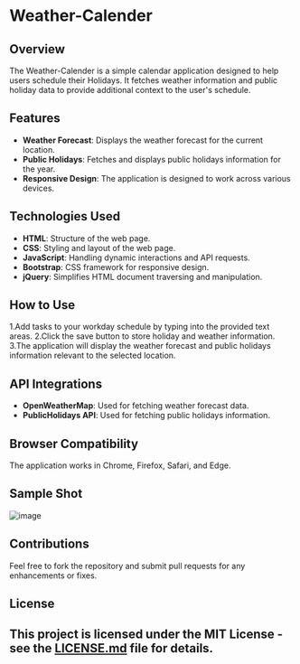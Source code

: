 # Weather-Calender
## Overview
The Weather-Calender is a simple calendar application designed to help users schedule their Holidays. It fetches weather information and public holiday data to provide additional context to the user's schedule.
## Features
- **Weather Forecast**: Displays the weather forecast for the current location.
- **Public Holidays**: Fetches and displays public holidays information for the year.
- **Responsive Design**: The application is designed to work across various devices.
## Technologies Used
- **HTML**: Structure of the web page.
- **CSS**: Styling and layout of the web page.
- **JavaScript**: Handling dynamic interactions and API requests.
- **Bootstrap**: CSS framework for responsive design.
- **jQuery**: Simplifies HTML document traversing and manipulation.
## How to Use
1.Add tasks to your workday schedule by typing into the provided text areas.
2.Click the save button to store holiday and weather information.
3.The application will display the weather forecast and public holidays information relevant to the selected location.
## API Integrations
- **OpenWeatherMap**: Used for fetching weather forecast data.
- **PublicHolidays API**: Used for fetching public holidays information.
## Browser Compatibility
The application works in Chrome, Firefox, Safari, and Edge.
## Sample Shot
![image](https://github.com/JRollins089/Weather_calender/assets/137149899/a2a24692-61c1-49f8-a6ba-08d2b596050f)
## Contributions
Feel free to fork the repository and submit pull requests for any enhancements or fixes.
## License
This project is licensed under the MIT License - see the [LICENSE.md](LICENSE.md) file for details.
---
